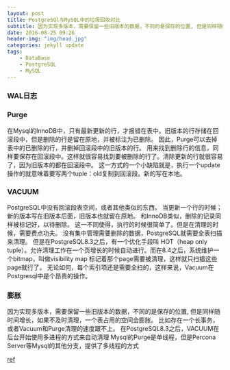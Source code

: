 ```yaml
---
layout: post
title: PostgreSQl与MySQL中的垃圾回收对比
subtitle: 因为实现多版本，需要保留一些旧版本的数据，不同的是保存的位置, 但是同样随时间增长，如果不及时清理，一个表占用的空间会膨胀
date: 2016-08-25 09:26
header-img: "img/head.jpg"
categories: jekyll update
tags:
    - DataBase
    - PostgreSQL
    - MySQL
---
```


### WAL日志

### Purge
在Mysql的InnoDB中，只有最新更新的行，才报错在表中。旧版本的行存储在回滚段中，但是删除的行是留在原地，并被标注为已删除。
因此，Purge可以去掉表中的已删除的行，并删掉回滚段中的旧版本的行。
用来找到删除行的信息，同样要保存在回滚段中。这样就很容易找到要被删除的行了。清除更新的行就很容易了，因为旧版本的都在回滚段中。
这一方式的一个小缺陷就是，执行一个update操作的就意味着要写两个tuple：old复制到回滚段。新的写在本地。

### VACUUM

PostgreSQL中没有回滚段表空间，或者其他类似的东西。
当更新一个行的时候；新的版本写在旧版本后面，旧版本也就留在原地。
和InnoDB类似，删除的记录同样被标记好，以待删除。
这一不同使得，执行的时候很简单了。但是在清理的时候，需要费点功夫。
没有集中管理需要删除的数据，PostgreSQL就需要全表扫描来清理。
但是在PostgreSQL8.3之后，有一个优化手段叫 HOT（heap only tuple）。允许清理工作在一个页增长的时候自动进行。而在8.4之后，系统维护一个bitmap，叫做visibility map
标记着那个page需要被清理，这样就只扫描这些page就行了。
无论如何，每个索引项还是需要全扫的，这样来说，Vacuum在Postgresql中是个昂贵的操作。

### 膨胀

因为实现多版本，需要保留一些旧版本的数据，不同的是保存的位置,
但是同样随时间增长，如果不及时清理，一个表占用的空间会膨胀。
比如存在一个长事务，或者Vacuum和Purge清理的速度跟不上。
在PostgreSQL8.3之后，VACUUM在后台开始使用多进程的方式来自动清理
Mysql的Purge是单线程，但是Percona Server等Mysql的其他分支，提供了多线程的方式

[ref](http://rhaas.blogspot.com/2011/02/mysql-vs-postgresql-part-2-vacuum-vs.html)
